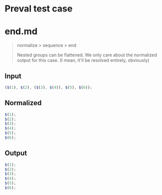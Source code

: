 # Preval test case

# end.md

> normalize > sequence > end
>
> Nested groups can be flattened. We only care about the normalized output for this case. (I mean, it'll be resolved entirely, obviously)

## Input

`````js filename=intro
($(1), $(2), ($(3), $(4)), $(5), $(6));
`````

## Normalized

`````js filename=intro
$(1);
$(2);
$(3);
$(4);
$(5);
$(6);
`````

## Output

`````js filename=intro
$(1);
$(2);
$(3);
$(4);
$(5);
$(6);
`````
